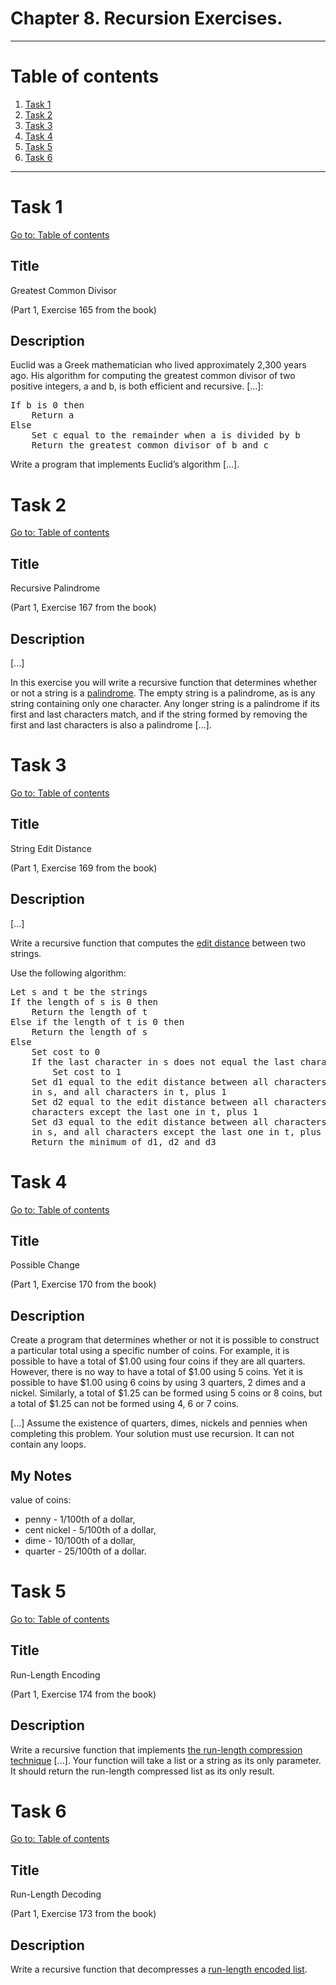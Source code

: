 # Chapter 8. Recursion Exercises.

---

# Table of contents

1. [Task 1](#task-1)
2. [Task 2](#task-2)
3. [Task 3](#task-3)
4. [Task 4](#task-4)
5. [Task 5](#task-5)
6. [Task 6](#task-6)

---

# Task 1

[Go to: Table of contents](#table-of-contents)

## Title

Greatest Common Divisor

(Part 1, Exercise 165 from the book)

## Description

Euclid was a Greek mathematician who lived approximately 2,300 years ago. His algorithm for computing the greatest common divisor of two positive integers, a and b, is both efficient and recursive. [...]:

<pre>
If b is 0 then
	Return a
Else
	Set c equal to the remainder when a is divided by b
	Return the greatest common divisor of b and c
</pre>

Write a program that implements Euclid’s algorithm [...].

# Task 2

[Go to: Table of contents](#table-of-contents)

## Title

Recursive Palindrome

(Part 1, Exercise 167 from the book)

## Description

[...]

In this exercise you will write a recursive function that determines whether or not a string is a [palindrome](https://en.wikipedia.org/wiki/Palindrome). The empty string is a palindrome, as is any string containing only one character. Any longer string is a palindrome if its first and last characters match, and if the string formed by removing the first and last characters is also a palindrome [...].

# Task 3

[Go to: Table of contents](#table-of-contents)

## Title

String Edit Distance

(Part 1, Exercise 169 from the book)

## Description

[...]

Write a recursive function that computes the [edit distance](https://en.wikipedia.org/wiki/Levenshtein_distance) between two strings.

Use the following algorithm:

<pre>
Let s and t be the strings
If the length of s is 0 then
	Return the length of t
Else if the length of t is 0 then
	Return the length of s
Else
	Set cost to 0
	If the last character in s does not equal the last character in t then
		Set cost to 1
	Set d1 equal to the edit distance between all characters except the last one
	in s, and all characters in t, plus 1
	Set d2 equal to the edit distance between all characters in s, and all
	characters except the last one in t, plus 1
	Set d3 equal to the edit distance between all characters except the last one
	in s, and all characters except the last one in t, plus cost
	Return the minimum of d1, d2 and d3
</pre>

# Task 4

[Go to: Table of contents](#table-of-contents)

## Title

Possible Change

(Part 1, Exercise 170 from the book)

## Description

Create a program that determines whether or not it is possible to construct a particular total using a specific number of coins. For example, it is possible to have a total of $1.00 using four coins if they are all quarters. However, there is no way to have a total of $1.00 using 5 coins. Yet it is possible to have $1.00 using 6 coins by using 3 quarters, 2 dimes and a nickel. Similarly, a total of $1.25 can be formed using 5 coins or 8 coins, but a total of $1.25 can not be formed using 4, 6 or 7 coins.

[...] Assume the existence of quarters, dimes, nickels and pennies when completing this problem. Your solution must use recursion. It can not contain any loops.

## My Notes

value of coins:
- penny - 1/100th of a dollar,
- cent nickel - 5/100th of a dollar,
- dime - 10/100th of a dollar,
- quarter - 25/100th of a dollar.

# Task 5

[Go to: Table of contents](#table-of-contents)

## Title

Run-Length Encoding

(Part 1, Exercise 174 from the book)

## Description

Write a recursive function that implements [the run-length compression technique](https://en.wikipedia.org/wiki/Run-length_encoding) [...]. Your function will take a list or a string as its only parameter. It should return the run-length compressed list as its only result.

# Task 6

[Go to: Table of contents](#table-of-contents)

## Title

Run-Length Decoding

(Part 1, Exercise 173 from the book)

## Description

Write a recursive function that decompresses a [run-length encoded list](https://en.wikipedia.org/wiki/Run-length_encoding).
